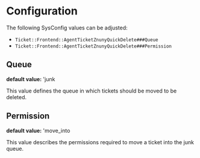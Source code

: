 # Configuration

The following SysConfig values can be adjusted:

- `Ticket::Frontend::AgentTicketZnunyQuickDelete###Queue`
- `Ticket::Frontend::AgentTicketZnunyQuickDelete###Permission`

## Queue

**default value:** 'junk

This value defines the queue in which tickets should be moved to be deleted.

## Permission

**default value:** 'move_into

This value describes the permissions required to move a ticket into the junk queue.
